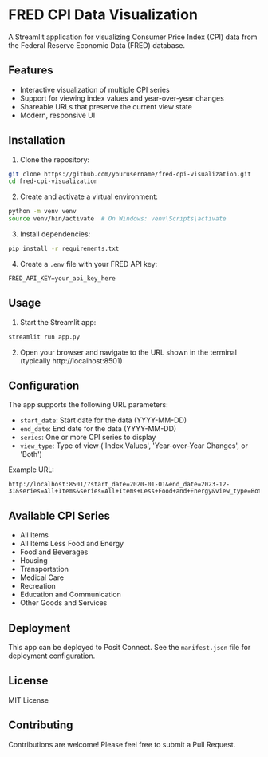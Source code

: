 # FRED CPI Data Visualization

A Streamlit application for visualizing Consumer Price Index (CPI) data from the Federal Reserve Economic Data (FRED) database.

## Features

- Interactive visualization of multiple CPI series
- Support for viewing index values and year-over-year changes
- Shareable URLs that preserve the current view state
- Modern, responsive UI

## Installation

1. Clone the repository:
```bash
git clone https://github.com/yourusername/fred-cpi-visualization.git
cd fred-cpi-visualization
```

2. Create and activate a virtual environment:
```bash
python -m venv venv
source venv/bin/activate  # On Windows: venv\Scripts\activate
```

3. Install dependencies:
```bash
pip install -r requirements.txt
```

4. Create a `.env` file with your FRED API key:
```
FRED_API_KEY=your_api_key_here
```

## Usage

1. Start the Streamlit app:
```bash
streamlit run app.py
```

2. Open your browser and navigate to the URL shown in the terminal (typically http://localhost:8501)

## Configuration

The app supports the following URL parameters:
- `start_date`: Start date for the data (YYYY-MM-DD)
- `end_date`: End date for the data (YYYY-MM-DD)
- `series`: One or more CPI series to display
- `view_type`: Type of view ('Index Values', 'Year-over-Year Changes', or 'Both')

Example URL:
```
http://localhost:8501/?start_date=2020-01-01&end_date=2023-12-31&series=All+Items&series=All+Items+Less+Food+and+Energy&view_type=Both
```

## Available CPI Series

- All Items
- All Items Less Food and Energy
- Food and Beverages
- Housing
- Transportation
- Medical Care
- Recreation
- Education and Communication
- Other Goods and Services

## Deployment

This app can be deployed to Posit Connect. See the `manifest.json` file for deployment configuration.

## License

MIT License

## Contributing

Contributions are welcome! Please feel free to submit a Pull Request. 